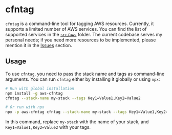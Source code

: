 # cfntag

`cfntag` is a command-line tool for tagging AWS resources. Currently, it supports a limited number of AWS services. You can find the list of supported services in the [`src/aws`](./src/aws) folder. The current codebase serves my personal needs; if you need more resources to be implemented, please mention it in the [Issues](./issues) section.

## Usage

To use `cfntag`, you need to pass the stack name and tags as command-line arguments. You can run `cfntag` either by installing it globally or using `npx`:

```bash
# Run with global installation
npm install -g aws-cfntag
cfntag --stack-name my-stack --tags Key1=Value1,Key2=Value2

# Or run with npx
npx -p aws-cfntag cfntag --stack-name my-stack --tags Key1=Value1,Key2=Value2
```

In this command, replace `my-stack` with the name of your stack, and `Key1=Value1,Key2=Value2` with your tags.
